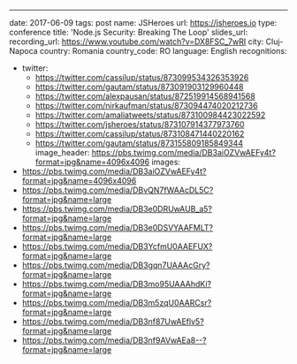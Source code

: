 ---
date: 2017-06-09
tags: post
name: JSHeroes
url: https://jsheroes.io
type: conference
title: 'Node.js Security: Breaking The Loop'
slides_url: 
recording_url: https://www.youtube.com/watch?v=DX8FSC_7wRI
city: Cluj-Napoca
country: Romania
country_code: RO
language: English
recognitions:
  - twitter:
    - https://twitter.com/cassilup/status/873099534326353926
    - https://twitter.com/gautam/status/873091903129960448
    - https://twitter.com/alexpausan/status/872519914568941568
    - https://twitter.com/nirkaufman/status/873094474020212736
    - https://twitter.com/amaliatweets/status/873100984423022592
    - https://twitter.com/jsheroes/status/873107914377973760
    - https://twitter.com/cassilup/status/873108471440220162
    - https://twitter.com/gautam/status/873155809185849344
image_header: https://pbs.twimg.com/media/DB3aiOZVwAEFy4t?format=jpg&name=4096x4096
images:
  - https://pbs.twimg.com/media/DB3aiOZVwAEFy4t?format=jpg&name=4096x4096
  - https://pbs.twimg.com/media/DBvQN7fWAAcDL5C?format=jpg&name=large
  - https://pbs.twimg.com/media/DB3e0DRUwAUB_a5?format=jpg&name=large
  - https://pbs.twimg.com/media/DB3e0DSVYAAFMLT?format=jpg&name=large
  - https://pbs.twimg.com/media/DB3YcfmU0AAEFUX?format=jpg&name=large
  - https://pbs.twimg.com/media/DB3gqn7UAAAcGry?format=jpg&name=large
  - https://pbs.twimg.com/media/DB3mo95UAAAhdKi?format=jpg&name=large
  - https://pbs.twimg.com/media/DB3m5zqU0AARCsr?format=jpg&name=large
  - https://pbs.twimg.com/media/DB3nf87UwAEflv5?format=jpg&name=large
  - https://pbs.twimg.com/media/DB3nf9AVwAEa8--?format=jpg&name=large
